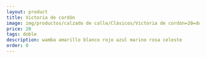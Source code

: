 ```yaml
---
layout: product
title: Victoria de cordón
image: img/productos/calzado de calle/Clásicos/Victoria de cordón=20=doble=wamba amarillo blanco rojo azul marino rosa celeste.webp
price: 20
tags: doble
description: wamba amarillo blanco rojo azul marino rosa celeste
order: 0
---
```

